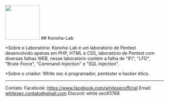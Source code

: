 <img src="https://github.com/whitesec/Konoha-Lab/blob/master/Konoha-Lab/img/banner.png" height="110" />
## Konoha-Lab

*Sobre o Laboratório:
Konoha-Lab é um laboratório de Pentest desenvolvido apenas em PHP, HTML e CSS, laboratório de Pentest com diversas falhas WEB, nesse laboratório contém a falha de "lFI", "LFD", "Brute-Force", "Command-Injection" e "SQL Injection".

*Sobre o criador:
White sec é programador, pentester e hacker ético.
__________________________________________________________________________________________________________________________________________
Contato: 
Facebook: https://www.facebook.com/whitesecofficial
Email: whitesec.contato@gmail.com
Discord: white sec#3768
